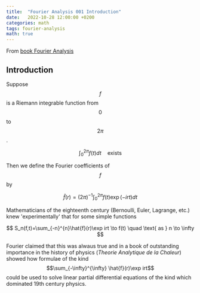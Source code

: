 ```yaml
---
title:  "Fourier Analysis 001 Introduction"
date:   2022-10-28 12:00:00 +0200
categories: math
tags: fourier-analysis
math: true
---
```


From [book Fourier Analysis](https://www.cambridge.org/core/books/fourier-analysis/132E61BE81FD1190F35F9631089CA132)

## Introduction

Suppose $$f$$ is a Riemann integrable function from $$0$$ to $$2\pi$$.

$$
\int_{0}^{2\pi} f(t)dt \quad \text{exists}
$$

Then we define the Fourier coefficients of $$f$$ by

$$
\hat{f}(r) = (2\pi)^{-1} \int_{0}^{2\pi} f(t)\exp(-irt)dt
$$

Mathematicians of the eighteenth century (Bernoulli, Euler, Lagrange, etc.) knew 'experimentally' that for some simple functions

$$
S_n(f,t)=\sum_{-n}^{n}\hat{f}(r)\exp irt \to f(t) \quad \text{ as } n \to \infty
$$

Fourier claimed that this was alwaus true and in a book of outstanding importance in the history of physics (*Theorie Analytique de la Chaleur*) showed how formulae of the kind $$\sum_{-\infty}^{\infty} \hat{f}(r)\exp irt$$ could be used to solve linear partial differential equations of the kind which dominated 19th century physics.
